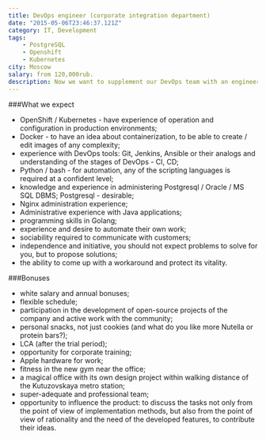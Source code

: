 ```yaml
---
title: DevOps engineer (corporate integration department)
date: "2015-05-06T23:46:37.121Z"
category: IT, Development
tags:
    - PostgreSQL
    - Openshift
    - Kubernetes
city: Moscow
salary: from 120,000rub.
description: Now we want to supplement our DevOps team with an engineer who will work with us to create the best corporate messenger.
---
```


###What we expect
- OpenShift / Kubernetes - have experience of operation and configuration in production environments;
- Docker - to have an idea about containerization, to be able to create / edit images of any complexity;
- experience with DevOps tools: Git, Jenkins, Ansible or their analogs and understanding of the stages of DevOps - CI, CD;
- Python / bash - for automation, any of the scripting languages ​​is required at a confident level;
- knowledge and experience in administering Postgresql / Oracle / MS SQL DBMS; Postgresql - desirable;
- Nginx administration experience;
- Administrative experience with Java applications;
- programming skills in Golang;
- experience and desire to automate their own work;
- sociability required to communicate with customers;
- independence and initiative, you should not expect problems to solve for you, but to propose solutions;
- the ability to come up with a workaround and protect its vitality.

###Bonuses
- white salary and annual bonuses;
- flexible schedule;
- participation in the development of open-source projects of the company and active work with the community;
- personal snacks, not just cookies (and what do you like more Nutella or protein bars?);
- LCA (after the trial period);
- opportunity for corporate training;
- Apple hardware for work;
- fitness in the new gym near the office;
- a magical office with its own design project within walking distance of the Kutuzovskaya metro station;
- super-adequate and professional team;
- opportunity to influence the product: to discuss the tasks not only from the point of view of implementation methods, but also from the point of view of rationality and the need of the developed features, to contribute their ideas.
